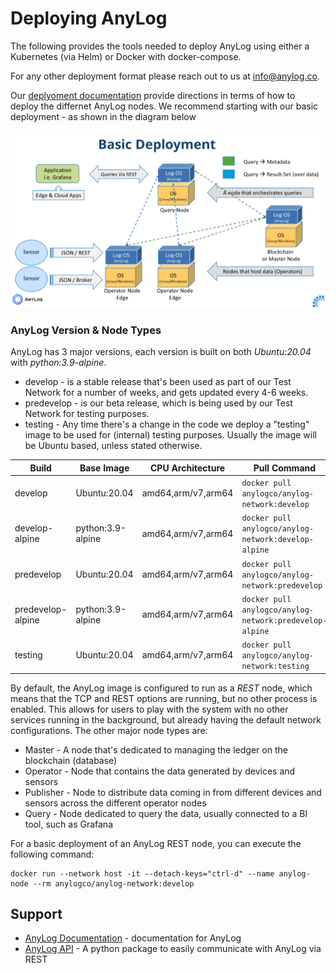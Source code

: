 # Deploying AnyLog 

The following provides the tools needed to deploy AnyLog using either a Kubernetes (via Helm) or Docker with docker-compose. 

For any other deployment format please reach out to us at [info@anylog.co](mailto:info@anylog.co).       

Our [deplyoment documentation](https://github.com/AnyLog-co/documentation/tree/master/deployments) provide directions in 
terms of how to deploy the differnet AnyLog nodes. We recommend starting with our basic deployment - as shown in the 
diagram below

![deployment diagram](https://github.com/AnyLog-co/documentation/blob/master/imgs/deployment_diagram.png)

### AnyLog Version & Node Types
AnyLog has 3 major versions, each version is built on both _Ubuntu:20.04_ with _python:3.9-alpine_. 
* develop - is a stable release that's been used as part of our Test Network for a number of weeks, and gets updated every 4-6 weeks.
* predevelop - is our beta release, which is being used by our Test Network for testing purposes.
* testing - Any time there's a change in the code we deploy a "testing" image to be used for (internal) testing purposes. Usually the image will be Ubuntu based, unless stated otherwise.

| Build | Base Image | CPU Architecture | Pull Command | Size | 
|---|---|---|---|---|
| develop | Ubuntu:20.04 | amd64,arm/v7,arm64 | `docker pull anylogco/anylog-network:develop` | 664MB | 
| develop-alpine | python:3.9-alpine | amd64,arm/v7,arm64 | `docker pull anylogco/anylog-network:develop-alpine` | 460MB| 
| predevelop | Ubuntu:20.04 | amd64,arm/v7,arm64 | `docker pull anylogco/anylog-network:predevelop` | ~245MB | 
| predevelop-alpine | python:3.9-alpine | amd64,arm/v7,arm64 | `docker pull anylogco/anylog-network:predevelop-alpine` | ~178MB | 
| testing | Ubuntu:20.04 | amd64,arm/v7,arm64 | `docker pull anylogco/anylog-network:testing` |

By default, the AnyLog image is configured to run as a _REST_ node, which means that the TCP and REST options 
are running, but no other process is enabled. This allows for users to play with the system with no other services 
running in the background, but already having the default network configurations. The other major node types are:  

* Master - A node that's dedicated to managing the ledger on the blockchain (database)  
* Operator - Node that contains the data generated by devices and sensors
* Publisher - Node to distribute data coming in from different devices and sensors across the different operator nodes 
* Query - Node dedicated to query the data, usually connected to a BI tool, such as Grafana 

For a basic deployment of an AnyLog REST node, you can execute the following command:   

```shell
docker run --network host -it --detach-keys="ctrl-d" --name anylog-node --rm anylogco/anylog-network:develop
```

## Support 
* [AnyLog Documentation](https://github.com/AnyLog-co/documentation) - documentation for AnyLog  
* [AnyLog API](https://github.com/AnyLog-co/AnyLog-API) - A python package to easily communicate with AnyLog via REST
